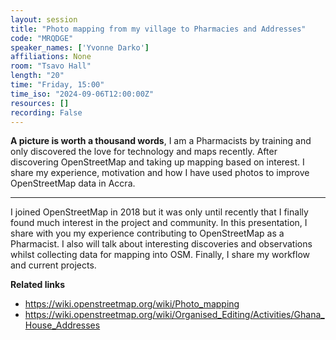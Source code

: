 ```yaml
---
layout: session
title: "Photo mapping from my village to Pharmacies and Addresses"
code: "MRQDGE"
speaker_names: ['Yvonne Darko']
affiliations: None
room: "Tsavo Hall"
length: "20"
time: "Friday, 15:00"
time_iso: "2024-09-06T12:00:00Z"
resources: []
recording: False
---
```


**A picture is worth a thousand words**, I am a Pharmacists by training and only discovered the love for technology and maps recently. After discovering OpenStreetMap and taking up mapping based on interest. I share my experience, motivation and how I have used photos to improve OpenStreetMap data in Accra.

<hr>

I joined OpenStreetMap in 2018 but it was only until recently that I finally found much interest in the project and community. In this presentation, I share with you my experience contributing to OpenStreetMap as a Pharmacist. I also will talk about interesting discoveries and observations whilst collecting data for mapping into OSM. Finally, I share my workflow and current projects. 

**Related links**

* https://wiki.openstreetmap.org/wiki/Photo_mapping
* https://wiki.openstreetmap.org/wiki/Organised_Editing/Activities/Ghana_House_Addresses


